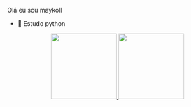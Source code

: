 Olá eu sou maykoll

- 🌱 Estudo python
<div align="center">
  <a href="https://github.com/MaykollRocha">
  <img height="150em" src="https://github-readme-stats.vercel.app/api?username=MaykollRocha&show_icons=true&theme=tokyonight&include_all_commits=true&count_private=true"/>
  <img height="150em" src="https://github-readme-stats.vercel.app/api/top-langs/?username=MaykollRocha&layout=compact&langs_count=7&theme=tokyonight"/>
</div>

